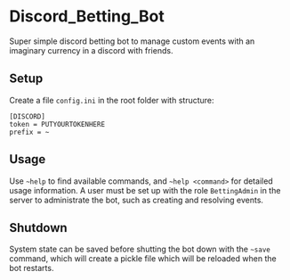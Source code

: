 # Discord_Betting_Bot
Super simple discord betting bot to manage custom events with an imaginary currency in a discord with friends.

## Setup
Create a file `config.ini` in the root folder with structure:
```
[DISCORD]
token = PUTYOURTOKENHERE 
prefix = ~
```

## Usage
Use `~help` to find available commands, and `~help <command>` for detailed usage information. A user must be set up with the role `BettingAdmin` in the server to administrate the bot, such as creating and resolving events.

## Shutdown
System state can be saved before shutting the bot down with the `~save` command, which will create a pickle file which will be reloaded when the bot restarts.